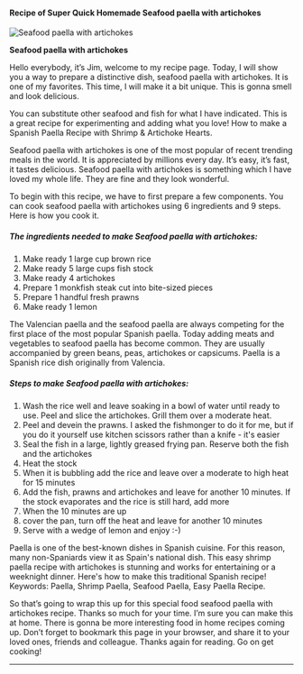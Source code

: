             

#### Recipe of Super Quick Homemade Seafood paella with artichokes

![Seafood paella with artichokes](https://img-global.cpcdn.com/recipes/ded553c432fba4ef/751x532cq70/seafood-paella-with-artichokes-recipe-main-photo.jpg)

**Seafood paella with artichokes**

Hello everybody, it’s Jim, welcome to my recipe page. Today, I will show you a way to prepare a distinctive dish, seafood paella with artichokes. It is one of my favorites. This time, I will make it a bit unique. This is gonna smell and look delicious.

You can substitute other seafood and fish for what I have indicated. This is a great recipe for experimenting and adding what you love! How to make a Spanish Paella Recipe with Shrimp & Artichoke Hearts.

Seafood paella with artichokes is one of the most popular of recent trending meals in the world. It is appreciated by millions every day. It’s easy, it’s fast, it tastes delicious. Seafood paella with artichokes is something which I have loved my whole life. They are fine and they look wonderful.

To begin with this recipe, we have to first prepare a few components. You can cook seafood paella with artichokes using 6 ingredients and 9 steps. Here is how you cook it.

##### The ingredients needed to make Seafood paella with artichokes:

1.  Make ready 1 large cup brown rice
2.  Make ready 5 large cups fish stock
3.  Make ready 4 artichokes
4.  Prepare 1 monkfish steak cut into bite-sized pieces
5.  Prepare 1 handful fresh prawns
6.  Make ready 1 lemon

The Valencian paella and the seafood paella are always competing for the first place of the most popular Spanish paella. Today adding meats and vegetables to seafood paella has become common. They are usually accompanied by green beans, peas, artichokes or capsicums. Paella is a Spanish rice dish originally from Valencia.

##### Steps to make Seafood paella with artichokes:

1.  Wash the rice well and leave soaking in a bowl of water until ready to use. Peel and slice the artichokes. Grill them over a moderate heat.
2.  Peel and devein the prawns. I asked the fishmonger to do it for me, but if you do it yourself use kitchen scissors rather than a knife - it's easier
3.  Seal the fish in a large, lightly greased frying pan. Reserve both the fish and the artichokes
4.  Heat the stock
5.  When it is bubbling add the rice and leave over a moderate to high heat for 15 minutes
6.  Add the fish, prawns and artichokes and leave for another 10 minutes. If the stock evaporates and the rice is still hard, add more
7.  When the 10 minutes are up
8.  cover the pan, turn off the heat and leave for another 10 minutes
9.  Serve with a wedge of lemon and enjoy :-)

Paella is one of the best-known dishes in Spanish cuisine. For this reason, many non-Spaniards view it as Spain's national dish. This easy shrimp paella recipe with artichokes is stunning and works for entertaining or a weeknight dinner. Here's how to make this traditional Spanish recipe! Keywords: Paella, Shrimp Paella, Seafood Paella, Easy Paella Recipe.

So that’s going to wrap this up for this special food seafood paella with artichokes recipe. Thanks so much for your time. I’m sure you can make this at home. There is gonna be more interesting food in home recipes coming up. Don’t forget to bookmark this page in your browser, and share it to your loved ones, friends and colleague. Thanks again for reading. Go on get cooking!

* * *
